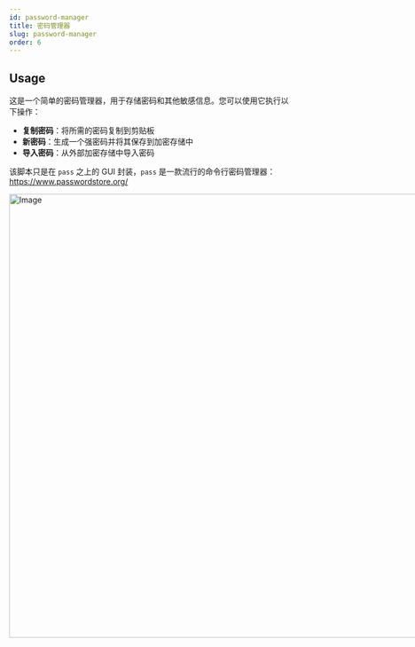 ```yaml
---
id: password-manager
title: 密码管理器
slug: password-manager
order: 6
---
```


## Usage

这是一个简单的密码管理器，用于存储密码和其他敏感信息。您可以使用它执行以下操作：

- **复制密码**：将所需的密码复制到剪贴板
- **新密码**：生成一个强密码并将其保存到加密存储中
- **导入密码**：从外部加密存储中导入密码

该脚本只是在 `pass` 之上的 GUI 封装，`pass` 是一款流行的命令行密码管理器：https://www.passwordstore.org/

<img src="https://raw.githubusercontent.com/danalite/awesome-autool-scripts/master/danalite/Mini-Tools/Password-Manager/demo-password-manager.gif" alt="Image" style="width:800px;max-width:800px"/>
